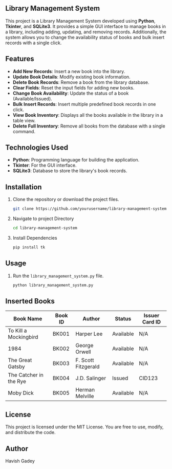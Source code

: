 ## Library Management System

This project is a Library Management System developed using **Python**, **Tkinter**, and **SQLite3**. It provides a simple GUI interface to manage books in a library, including adding, updating, and removing records. Additionally, the system allows you to change the availability status of books and bulk insert records with a single click.

## Features

- **Add New Records**: Insert a new book into the library.
- **Update Book Details**: Modify existing book information.
- **Delete Book Records**: Remove a book from the library database.
- **Clear Fields**: Reset the input fields for adding new books.
- **Change Book Availability**: Update the status of a book (Available/Issued).
- **Bulk Insert Records**: Insert multiple predefined book records in one click.
- **View Book Inventory**: Displays all the books available in the library in a table view.
- **Delete Full Inventory**: Remove all books from the database with a single command.

## Technologies Used

- **Python**: Programming language for building the application.
- **Tkinter**: For the GUI interface.
- **SQLite3**: Database to store the library's book records.

## Installation

1. Clone the repository or download the project files.

   ```bash
   git clone https://github.com/yourusername/library-management-system.git
2. Navigate to project Directory
   ```bash
   cd library-management-system
3. Install Dependencies
   ```bash
   pip install tk
   
 ## Usage
1. Run the `library_management_system.py` file.
   ```bash
   python library_management_system.py
   
## Inserted Books

| Book Name               | Book ID | Author               | Status    | Issuer Card ID |
|-------------------------|---------|----------------------|-----------|----------------|
| To Kill a Mockingbird    | BK001   | Harper Lee           | Available | N/A            |
| 1984                    | BK002   | George Orwell        | Available | N/A            |
| The Great Gatsby         | BK003   | F. Scott Fitzgerald  | Available | N/A            |
| The Catcher in the Rye   | BK004   | J.D. Salinger        | Issued    | CID123         |
| Moby Dick                | BK005   | Herman Melville      | Available | N/A            |

## License
This project is licensed under the MIT License. You are free to use, modify, and distribute the code.

## Author
Havish Gadey
